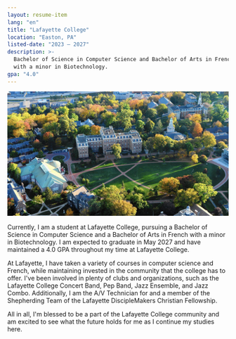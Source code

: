 ```yaml
---
layout: resume-item
lang: "en"
title: "Lafayette College"
location: "Easton, PA"
listed-date: "2023 — 2027"
description: >-
  Bachelor of Science in Computer Science and Bachelor of Arts in French
  with a minor in Biotechnology.
gpa: "4.0"
---
```


![Lafayette College](/images/lafayette.jpg)

Currently, I am a student at Lafayette College, pursuing a Bachelor of Science in Computer Science and a Bachelor of
Arts in French with a minor in Biotechnology. I am expected to graduate in May 2027 and have maintained a 4.0 GPA
throughout my time at Lafayette College.

At Lafayette, I have taken a variety of courses in computer science and French, while maintaining invested in the
community that the college has to offer. I've been involved in plenty of clubs and organizations, such as the Lafayette
College Concert Band, Pep Band, Jazz Ensemble, and Jazz Combo. Additionally, I am the A/V Technician for and a member of
the
Shepherding Team of the Lafayette DiscipleMakers Christian Fellowship.

All in all, I'm blessed to be a part of the Lafayette College community and am excited to see what the future holds for
me as I continue my studies here.